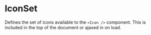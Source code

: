 # IconSet

Defines the set of icons available to the `<Icon />` component.  This is included in the top of the document or ajaxed in on load.
